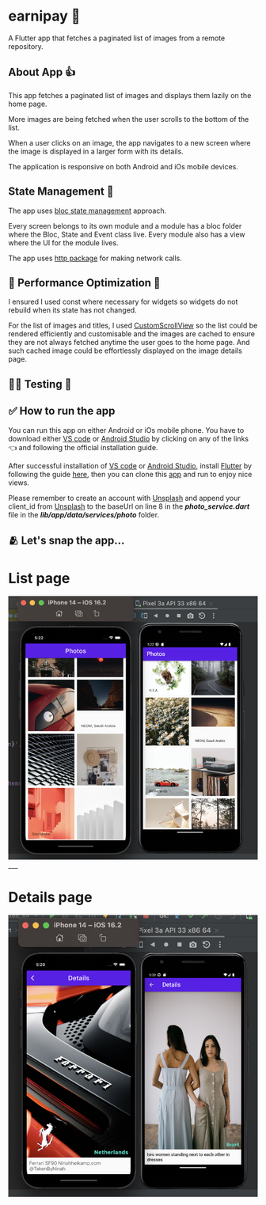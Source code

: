 # earnipay :gift_heart:

A  Flutter app that fetches a paginated list of images from a remote repository.


## About App :+1:

This app fetches a paginated list of images and displays them lazily on the home page.

More images are being fetched when the user scrolls to the bottom of the list.

When a user clicks on an image, the app navigates to a new screen where the image is displayed in a larger form with its details.

The application is responsive on both Android and iOs mobile devices.



## State Management :star_struck:

The app uses [bloc state management](https://pub.dev/packages/flutter_bloc) approach.

Every screen belongs to its own module and a module has a bloc folder where the Bloc, State and Event class live.
Every module also has a view where the UI for the module lives.

The app uses [http package](https://pub.dev/packages/http) for making network calls.

## :muscle: Performance Optimization :muscle:

I ensured I used const where necessary for widgets so widgets do not rebuild when its state has not changed.

For the list of images and titles, I used [CustomScrollView](https://api.flutter.dev/flutter/widgets/CustomScrollView-class.html) so the list could be rendered efficiently and customisable and the images are cached to ensure they are not always fetched anytime the user goes to the home page. And such cached image could be effortlessly displayed on the image details page.
 ## :surfing_man: Testing :horse_racing:

## :white_check_mark: How to run the app 
You can run this app on either Android or iOs mobile phone.
You have to download either [VS code](https://code.visualstudio.com/download) or [Android Studio](https://developer.android.com/studio?gclid=CjwKCAjwvpCkBhB4EiwAujULMuW99G8v2aZbcrnfO4QFAiS7IIBnn3_dHMPOa0fSoroNEaxl-x2SmRoC-HwQAvD_BwE&gclsrc=aw.ds) by clicking on any of the links :point_left:  and following the official installation guide. 

After successful installation of [VS code](https://code.visualstudio.com/download) or [Android Studio](https://developer.android.com/studio?gclid=CjwKCAjwvpCkBhB4EiwAujULMuW99G8v2aZbcrnfO4QFAiS7IIBnn3_dHMPOa0fSoroNEaxl-x2SmRoC-HwQAvD_BwE&gclsrc=aw.ds),  install [Flutter](https://docs.flutter.dev/get-started/editor?tab=vscode) by following the guide [here](https://docs.flutter.dev/get-started/editor?tab=vscode), then you can clone this [app](https://github.com/ernestkoko/earnipay) and run to enjoy nice views.

Please remember to create an account with [Unsplash](https://unsplash.com/documentation#registering-your-application) and append your client_id from [Unsplash](https://unsplash.com/documentation#registering-your-application) to the baseUrl on line 8 in the ***photo_service.dart*** file in the ***lib/app/data/services/photo*** folder.

## :people_hugging: Let's snap the app...

# List page
![alt image1](image1.png)___

# Details page
![alt image2](image2.png)